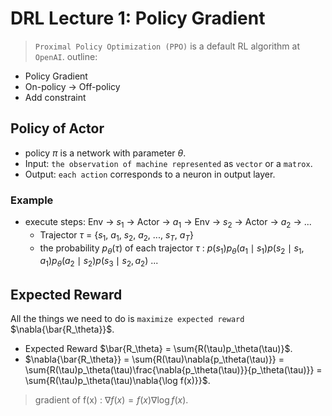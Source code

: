 # DRL Lecture 1: Policy Gradient
> `Proximal Policy Optimization (PPO)` is a default RL algorithm at `OpenAI`.
outline:
* Policy Gradient
* On-policy -> Off-policy
* Add constraint  
## Policy of Actor 
* policy $\pi$ is a network with parameter $\theta$.
 * Input: `the observation of machine represented` as `vector` or a `matrox`.
 * Output: `each action` corresponds to a neuron in output layer.
### Example
* execute steps: Env -> $s_1$ -> Actor -> $a_1$ -> Env -> $s_2$ -> Actor -> $a_2$ -> ...
  * Trajector $\tau$ = {$s_1$, $a_1$, $s_2$, $a_2$, ..., $s_T$, $a_T$}
  * the probability $p_\theta(\tau)$ of each trajector $\tau$ : $p(s_1)p_\theta(a_1 \mid s_1)p(s_2 \mid s_1, a_1)p_\theta(a_2 \mid s_2)p(s_3 \mid s_2,a_2)$ ...
## Expected Reward
All the things we need to do is `maximize expected reward` $\nabla{\bar{R_\theta}}$.
* Expected Reward $\bar{R_\theta} = \sum{R(\tau)p_\theta(\tau)}$.
* $\nabla{\bar{R_\theta}} = \sum{R(\tau)\nabla{p_\theta(\tau)}} = \sum{R(\tau)p_\theta(\tau)\frac{\nabla{p_\theta(\tau)}}{p_\theta(\tau)}} = \sum{R(\tau)p_\theta(\tau)\nabla{\log f(x)}}$.

> gradient of f(x) : $\nabla{f(x)} = f(x)\nabla{\log{f(x)}}$.
